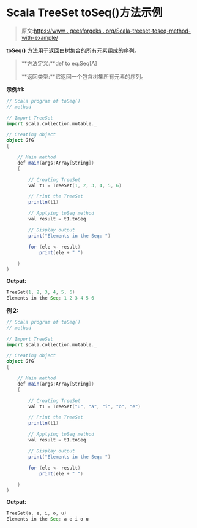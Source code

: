 # Scala TreeSet toSeq()方法示例

> 原文:[https://www . geesforgeks . org/Scala-treeset-toseq-method-with-example/](https://www.geeksforgeeks.org/scala-treeset-toseq-method-with-example/)

**toSeq()** 方法用于返回由树集合的所有元素组成的序列。

> **方法定义:**def to eq:Seq[A]
> 
> **返回类型:**它返回一个包含树集所有元素的序列。

**示例#1:**

```scala
// Scala program of toSeq() 
// method 

// Import TreeSet
import scala.collection.mutable._

// Creating object 
object GfG 
{ 

    // Main method 
    def main(args:Array[String]) 
    { 

        // Creating TreeSet
        val t1 = TreeSet(1, 2, 3, 4, 5, 6)  

        // Print the TreeSet 
        println(t1) 

        // Applying toSeq method  
        val result = t1.toSeq

        // Display output 
        print("Elements in the Seq: ") 

        for (ele <- result)  
            print(ele + " ") 

    } 
} 
```

**Output:**

```scala
TreeSet(1, 2, 3, 4, 5, 6)
Elements in the Seq: 1 2 3 4 5 6

```

**例 2:**

```scala
// Scala program of toSeq() 
// method 

// Import TreeSet
import scala.collection.mutable._

// Creating object 
object GfG 
{ 

    // Main method 
    def main(args:Array[String]) 
    { 

        // Creating TreeSet
        val t1 = TreeSet("u", "a", "i", "o", "e")  

        // Print the TreeSet 
        println(t1) 

        // Applying toSeq method  
        val result = t1.toSeq

        // Display output 
        print("Elements in the Seq: ") 

        for (ele <- result)  
            print(ele + " ") 

    } 
} 
```

**Output:**

```scala
TreeSet(a, e, i, o, u)
Elements in the Seq: a e i o u

```